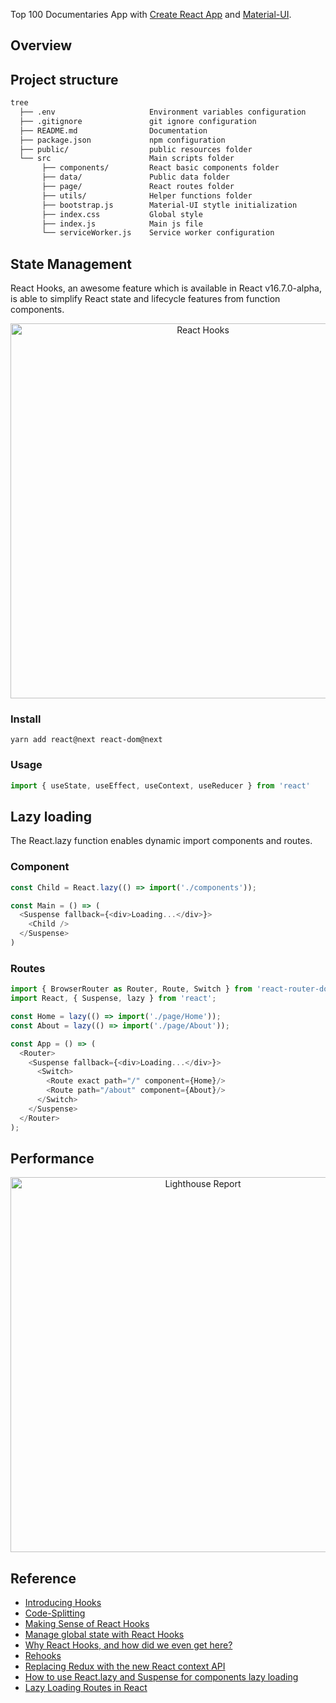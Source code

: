 Top 100 Documentaries App with [Create React App](https://github.com/facebook/create-react-app) and [Material-UI](https://material-ui.com/).

## Overview

## Project structure

```bash
tree
  ├── .env                     Environment variables configuration
  ├── .gitignore               git ignore configuration
  ├── README.md                Documentation
  ├── package.json             npm configuration
  ├── public/                  public resources folder
  └── src                      Main scripts folder
       ├── components/         React basic components folder
       ├── data/               Public data folder
       ├── page/               React routes folder
       ├── utils/              Helper functions folder
       ├── bootstrap.js        Material-UI stytle initialization
       ├── index.css           Global style
       ├── index.js            Main js file
       └── serviceWorker.js    Service worker configuration
```

## State Management

React Hooks, an awesome feature which is available in React v16.7.0-alpha,
is able to simplify React state and lifecycle features from function components.

<p align='center'>
<img src='https://github.com/ValleyZw/tree/blob/master/static/Hooks.png' width='600' alt='React Hooks'>
</p>

### Install

```npm
yarn add react@next react-dom@next
```

### Usage

```javascript
import { useState, useEffect, useContext, useReducer } from 'react'
```

## Lazy loading

The React.lazy function enables dynamic import components and routes.

### Component

```javascript
const Child = React.lazy(() => import('./components'));

const Main = () => (
  <Suspense fallback={<div>Loading...</div>}>
    <Child />
  </Suspense>
)
```

### Routes

```javascript
import { BrowserRouter as Router, Route, Switch } from 'react-router-dom';
import React, { Suspense, lazy } from 'react';

const Home = lazy(() => import('./page/Home'));
const About = lazy(() => import('./page/About'));

const App = () => (
  <Router>
    <Suspense fallback={<div>Loading...</div>}>
      <Switch>
        <Route exact path="/" component={Home}/>
        <Route path="/about" component={About}/>
      </Switch>
    </Suspense>
  </Router>
);
```

## Performance

<p align='center'>
<img src='https://github.com/ValleyZw/tree/blob/master/static/Audits.png' width='600' alt='Lighthouse Report'>
</p>

## Reference

- [Introducing Hooks](https://reactjs.org/docs/hooks-intro.html)
- [Code-Splitting](https://reactjs.org/docs/code-splitting.html)
- [Making Sense of React Hooks](https://medium.com/@dan_abramov/making-sense-of-react-hooks-fdbde8803889)
- [Manage global state with React Hooks](https://medium.com/@Charles_Stover/manage-global-state-with-react-hooks-6065041b55b4)
- [Why React Hooks, and how did we even get here?](https://medium.freecodecamp.org/why-react-hooks-and-how-did-we-even-get-here-aa5ed5dc96af)
- [Rehooks](https://rehooks.com/)
- [Replacing Redux with the new React context API](https://medium.freecodecamp.org/replacing-redux-with-the-new-react-context-api-8f5d01a00e8c)
- [How to use React.lazy and Suspense for components lazy loading](https://medium.freecodecamp.org/how-to-use-react-lazy-and-suspense-for-components-lazy-loading-8d420ecac58)
- [Lazy Loading Routes in React](https://scotch.io/tutorials/lazy-loading-routes-in-react)